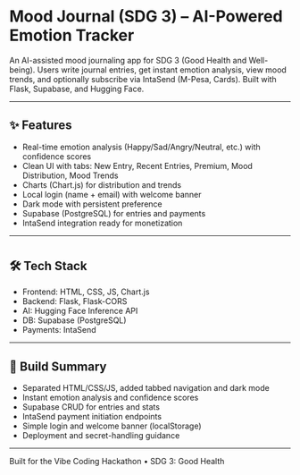 # Mood Journal (SDG 3) – AI-Powered Emotion Tracker

An AI-assisted mood journaling app for SDG 3 (Good Health and Well-being). Users write journal entries, get instant emotion analysis, view mood trends, and optionally subscribe via IntaSend (M-Pesa, Cards). Built with Flask, Supabase, and Hugging Face.

---

## ✨ Features

- Real-time emotion analysis (Happy/Sad/Angry/Neutral, etc.) with confidence scores
- Clean UI with tabs: New Entry, Recent Entries, Premium, Mood Distribution, Mood Trends
- Charts (Chart.js) for distribution and trends
- Local login (name + email) with welcome banner
- Dark mode with persistent preference
- Supabase (PostgreSQL) for entries and payments
- IntaSend integration ready for monetization

---

#
## 🛠️ Tech Stack

- Frontend: HTML, CSS, JS, Chart.js
- Backend: Flask, Flask-CORS
- AI: Hugging Face Inference API
- DB: Supabase (PostgreSQL)
- Payments: IntaSend

---

## 📜 Build Summary

- Separated HTML/CSS/JS, added tabbed navigation and dark mode
- Instant emotion analysis and confidence scores
- Supabase CRUD for entries and stats
- IntaSend payment initiation endpoints
- Simple login and welcome banner (localStorage)
- Deployment and secret-handling guidance

---

Built for the Vibe Coding Hackathon • SDG 3: Good Health
